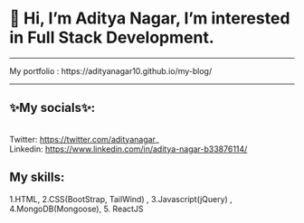 <h1>👋 Hi, I’m <strong>Aditya Nagar</strong>, I’m interested in Full Stack Development. </h1>
<hr>
My portfolio : https://adityanagar10.github.io/my-blog/ <br>
<hr>

<strong><h2>✨My socials✨: </h2></strong><br>
Twitter: https://twitter.com/adityanagar_ <br>
Linkedin: https://www.linkedin.com/in/aditya-nagar-b33876114/ <br>

<h2>My skills:</h2>
1.HTML, 2.CSS(BootStrap, TailWind) , 3.Javascript(jQuery) , 4.MongoDB(Mongoose), 5. ReactJS
